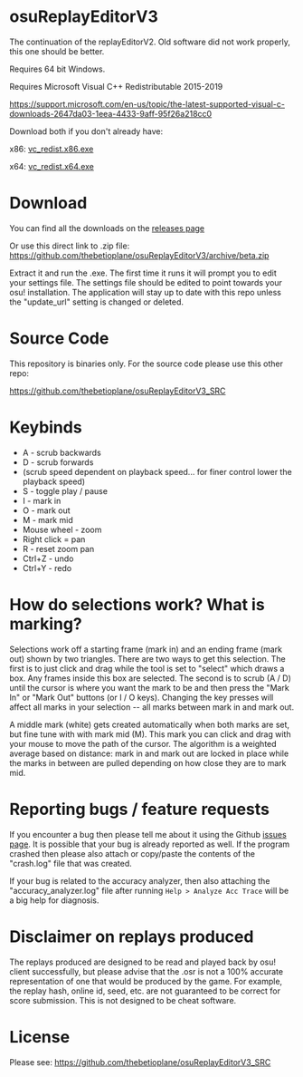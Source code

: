 # osuReplayEditorV3

The continuation of the replayEditorV2. Old software did not work properly, this one should be better.

Requires 64 bit Windows.

Requires Microsoft Visual C++ Redistributable 2015-2019

https://support.microsoft.com/en-us/topic/the-latest-supported-visual-c-downloads-2647da03-1eea-4433-9aff-95f26a218cc0

Download both if you don't already have:

x86: [vc_redist.x86.exe](https://aka.ms/vs/16/release/vc_redist.x86.exe)

x64: [vc_redist.x64.exe](https://aka.ms/vs/16/release/vc_redist.x64.exe)

# Download

You can find all the downloads on the [releases page](https://github.com/thebetioplane/osuReplayEditorV3/releases)

Or use this direct link to .zip file: https://github.com/thebetioplane/osuReplayEditorV3/archive/beta.zip

Extract it and run the .exe. The first time it runs it will prompt you to edit your settings file. The settings file should be edited to point towards your osu! installation. The application will stay up to date with this repo unless the "update_url" setting is changed or deleted.

# Source Code

This repository is binaries only. For the source code please use this other repo:

https://github.com/thebetioplane/osuReplayEditorV3_SRC

# Keybinds

* A - scrub backwards
* D - scrub forwards
* (scrub speed dependent on playback speed... for finer control lower the playback speed)
* S - toggle play / pause
* I - mark in
* O - mark out
* M - mark mid
* Mouse wheel - zoom
* Right click = pan
* R - reset zoom pan
* Ctrl+Z - undo
* Ctrl+Y - redo

# How do selections work? What is marking?

Selections work off a starting frame (mark in) and an ending frame (mark out) shown by two triangles. There are two ways to get this selection. The first is to just click and drag while the tool is set to "select" which draws a box. Any frames inside this box are selected. The second is to scrub (A / D) until the cursor is where you want the mark to be and then press the "Mark In" or "Mark Out" buttons (or I / O keys). Changing the key presses will affect all marks in your selection -- all marks between mark in and mark out.

A middle mark (white) gets created automatically when both marks are set, but fine tune with with mark mid (M). This mark you can click and drag with your mouse to move the path of the cursor. The algorithm is a weighted average based on distance: mark in and mark out are locked in place while the marks in between are pulled depending on how close they are to mark mid.

# Reporting bugs / feature requests

If you encounter a bug then please tell me about it using the Github [issues page](https://github.com/thebetioplane/osuReplayEditorV3/issues). It is possible that your bug is already reported as well. If the program crashed then please also attach or copy/paste the contents of the "crash.log" file that was created.

If your bug is related to the accuracy analyzer, then also attaching the "accuracy_analyzer.log" file after running `Help > Analyze Acc Trace` will be a big help for diagnosis.

# Disclaimer on replays produced

The replays produced are designed to be read and played back by osu! client successfully, but please advise that the .osr is not a 100% accurate representation of one that would be produced by the game. For example, the replay hash, online id, seed, etc. are not guaranteed to be correct for score submission. This is not designed to be cheat software.

# License

Please see: https://github.com/thebetioplane/osuReplayEditorV3_SRC